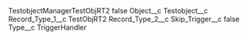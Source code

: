 <?xml version="1.0" encoding="UTF-8"?>
<CustomMetadata xmlns="http://soap.sforce.com/2006/04/metadata" xmlns:xsi="http://www.w3.org/2001/XMLSchema-instance" xmlns:xsd="http://www.w3.org/2001/XMLSchema">
    <label>TestobjectManagerTestObjRT2</label>
    <protected>false</protected>
    <values>
        <field>Object__c</field>
        <value xsi:type="xsd:string">Testobject__c</value>
    </values>
    <values>
        <field>Record_Type_1__c</field>
        <value xsi:type="xsd:string">TestObjRT2</value>
    </values>
    <values>
        <field>Record_Type_2__c</field>
        <value xsi:nil="true"/>
    </values>
    <values>
        <field>Skip_Trigger__c</field>
        <value xsi:type="xsd:boolean">false</value>
    </values>
    <values>
        <field>Type__c</field>
        <value xsi:type="xsd:string">TriggerHandler</value>
    </values>
</CustomMetadata>

